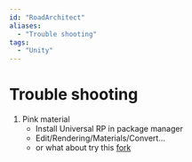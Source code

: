 ```yaml
---
id: "RoadArchitect"
aliases:
  - "Trouble shooting"
tags:
  - "Unity"
---
```


# Trouble shooting
1. Pink material
    - Install Universal RP in package manager
    - Edit/Rendering/Materials/Convert...
    - or what about try this [fork](https://github.com/FritzsHero/RoadArchitect)


